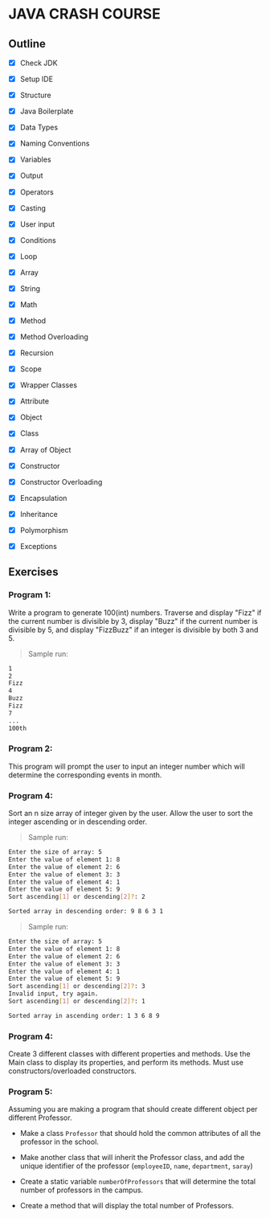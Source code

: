 # JAVA CRASH COURSE
## Outline
- [x] Check JDK
- [x] Setup IDE
- [x] Structure 
- [x] Java Boilerplate
- [x] Data Types
- [x] Naming Conventions
- [x] Variables
- [x] Output
- [x] Operators
- [x] Casting
- [x] User input
- [x] Conditions
- [x] Loop
- [x] Array
- [x] String
- [x] Math
- [x] Method
- [x] Method Overloading
- [x] Recursion
- [x] Scope
- [x] Wrapper Classes
- [x] Attribute
- [x] Object
- [x] Class
- [x] Array of Object
- [x] Constructor
- [x] Constructor Overloading
- [x] Encapsulation
- [x] Inheritance
- [x] Polymorphism
- [x] Exceptions


## Exercises
### Program 1:
Write a program to generate 100(int) numbers. Traverse and display "Fizz" if the current number is divisible by 3, display "Buzz" if the current number is divisible by 5, and display "FizzBuzz" if an integer is divisible by both 3 and 5.

> Sample run:
``` bash
1
2
Fizz
4 
Buzz
Fizz
7
...
100th
```

### Program 2:
This program will prompt the user to input an integer number which will determine the corresponding events in month.

### Program 4:
Sort an n size array of integer given by the user. Allow the user to sort the integer ascending or in descending order.

> Sample run:
``` bash
Enter the size of array: 5
Enter the value of element 1: 8
Enter the value of element 2: 6
Enter the value of element 3: 3 
Enter the value of element 4: 1 
Enter the value of element 5: 9
Sort ascending[1] or descending[2]?: 2

Sorted array in descending order: 9 8 6 3 1
```


> Sample run:
``` bash
Enter the size of array: 5
Enter the value of element 1: 8
Enter the value of element 2: 6
Enter the value of element 3: 3 
Enter the value of element 4: 1 
Enter the value of element 5: 9
Sort ascending[1] or descending[2]?: 3
Invalid input, try again.
Sort ascending[1] or descending[2]?: 1

Sorted array in ascending order: 1 3 6 8 9
```



### Program 4:
Create 3 different classes with different properties and methods. Use the Main class to display its properties, and perform its methods. Must use constructors/overloaded constructors.

### Program 5:
Assuming you are making a program that should create different object per different Professor.

- Make a class `Professor` that should hold the common attributes of all the professor in the school.

- Make another class that will inherit the Professor class, and add the unique identifier of the professor (`employeeID`, `name`, `department`, `saray`)

- Create a static variable `numberOfProfessors` that will determine the total number of professors in the campus.

- Create a method that will display the total number of Professors.

